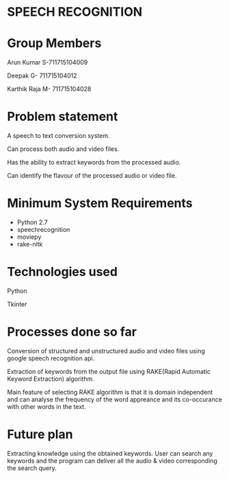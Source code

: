 # SPEECH RECOGNITION 

# Group Members

Arun Kumar S-711715104009

Deepak G-  711715104012

Karthik Raja M- 711715104028

# Problem statement

A speech to text conversion system.

Can process both audio and video files.

Has the ability to extract keywords from the processed audio.

Can identify the flavour of the processed audio or video file.

# Minimum System Requirements

* Python 2.7
* speechrecognition
* moviepy
* rake-nltk

# Technologies used

Python

Tkinter

# Processes done so far

Conversion of structured and unstructured audio and video files using google speech recognition api.

Extraction of keywords from the output file using RAKE(Rapid Automatic Keyword Extraction) algorithm.

Main feature of selecting RAKE algorithm is that it is domain independent and can analyse the frequency of the word appreance and its 
co-occurance with other words in the text. 

# Future plan 

Extracting knowledge using the obtained keywords.
User can search any keywords and the program can deliver all the audio & video corresponding the 
search query.




